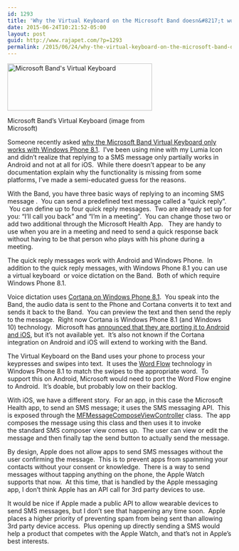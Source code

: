 ```yaml
---
id: 1293
title: 'Why the Virtual Keyboard on the Microsoft Band doesn&#8217;t work with Android and iOS'
date: 2015-06-24T10:21:52-05:00
layout: post
guid: http://www.rajapet.com/?p=1293
permalink: /2015/06/24/why-the-virtual-keyboard-on-the-microsoft-band-doesnt-work-with-android-and-ios/
---
```

<div id="attachment_1294" style="width: 335px" class="wp-caption alignnone">
  <a href="https://i1.wp.com/www.rajapet.com/wp-content/uploads/2015/06/BandVirtualKeyboard.gif"><img aria-describedby="caption-attachment-1294" loading="lazy" class="size-full wp-image-1294" src="https://i1.wp.com/www.rajapet.com/wp-content/uploads/2015/06/BandVirtualKeyboard.gif?resize=325%2C106" alt="Microsoft Band's Virtual Keyboard" width="325" height="106" data-recalc-dims="1" /></a>
  
  <p id="caption-attachment-1294" class="wp-caption-text">
    Microsoft Band&#8217;s Virtual Keyboard (image from Microsoft)
  </p>
</div>

Someone recently asked [why the Microsoft Band Virtual Keyboard only works with Windows Phone 8.1](http://answers.microsoft.com/en-us/band/forum/band_hardware/text-support/38ce710c-a4c6-412e-b10f-4ca3ddba33b5).  I&#8217;ve been using mine with my Lumia Icon and didn&#8217;t realize that replying to a SMS message only partially works in Android and not at all for iOS.  While there doesn&#8217;t appear to be any documentation explain why the functionality is missing from some platforms, I&#8217;ve made a semi-educated guess for the reasons.

With the Band, you have three basic ways of replying to an incoming SMS message .  You can send a predefined text message called a &#8220;quick reply&#8221;.  You can define up to four quick reply messages.  Two are already set up for you: &#8220;I&#8217;ll call you back&#8221; and &#8220;I&#8217;m in a meeting&#8221;.  You can change those two or add two additional through the Microsoft Health App.   They are handy to use when you are in a meeting and need to send a quick response back without having to be that person who plays with his phone during a meeting.

The quick reply messages work with Android and Windows Phone.  In addition to the quick reply messages, with Windows Phone 8.1 you can use a virtual keyboard  or voice dictation on the Band.  Both of which require Windows Phone 8.1.

Voice dictation uses [Cortana on Windows Phone 8.1](https://www.windowsphone.com/en-us/how-to/wp8/cortana/meet-cortana).  You speak into the Band, the audio data is sent to the Phone and Cortana converts it to text and sends it back to the Band.  You can preview the text and then send the reply to the message.  Right now Cortana is Windows Phone 8.1 (and Windows 10) technology.  Microsoft has [announced that they are porting it to Android and iOS](http://blogs.windows.com/bloggingwindows/2015/05/26/your-windows-10-pc-will-love-all-the-devices-you-own/), but it&#8217;s not available yet.  It&#8217;s also not known if the Cortana integration on Android and iOS will extend to working with the Band.

The Virtual Keyboard on the Band uses your phone to process your keypresses and swipes into text.  It uses the [Word Flow](https://www.windowsphone.com/en-us/how-to/wp8/settings-and-personalization/typing-shortcuts) technology in Windows Phone 8.1 to match the swipes to the appropriate word.  To support this on Android, Microsoft would need to port the Word Flow engine to Android.  It&#8217;s doable, but probably low on their backlog.

With iOS, we have a different story.  For an app, in this case the Microsoft Health app, to send an SMS message; it uses the SMS messaging API.  This is exposed through the [MFMessageComposeViewController](https://developer.apple.com/library/prerelease/ios//documentation/MessageUI/Reference/MFMessageComposeViewController_class/index.html) class.  The app composes the message using this class and then uses it to invoke the standard SMS composer view comes up.  The user can view or edit the message and then finally tap the send button to actually send the message.

By design, Apple does not allow apps to send SMS messages without the user confirming the message.  This is to prevent apps from spamming your contacts without your consent or knowledge.  There is a way to send messages without tapping anything on the phone, the Apple Watch supports that now.  At this time, that is handled by the Apple messaging app, I don&#8217;t think Apple has an API call for 3rd party devices to use.

It would be nice if Apple made a public API to allow wearable devices to send SMS messages, but I don&#8217;t see that happening any time soon.  Apple places a higher priority of preventing spam from being sent than allowing 3rd party device access.  Plus opening up directly sending a SMS would help a product that competes with the Apple Watch, and that&#8217;s not in Apple&#8217;s best interests.